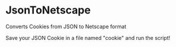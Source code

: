 # JsonToNetscape
Converts Cookies from JSON to Netscape format

Save your JSON Cookie in a file named "cookie" and run the script!
